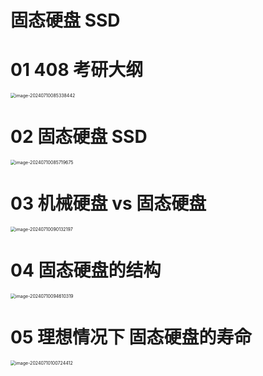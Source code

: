 # 固态硬盘 SSD



# 01 408 考研大纲

<img src="https://cvp.oss-cn-shanghai.aliyuncs.com/picgo/202407100853662.png" alt="image-20240710085338442" style="zoom:50%;" />



# 02 固态硬盘 SSD

<img src="https://cvp.oss-cn-shanghai.aliyuncs.com/picgo/202407100857856.png" alt="image-20240710085719675" style="zoom:50%;" />



# 03 机械硬盘 vs 固态硬盘

<img src="https://cvp.oss-cn-shanghai.aliyuncs.com/picgo/202407100901337.png" alt="image-20240710090132197" style="zoom:50%;" />



# 04 固态硬盘的结构

<img src="https://cvp.oss-cn-shanghai.aliyuncs.com/picgo/202407100946629.png" alt="image-20240710094610319" style="zoom:50%;" />



# 05 理想情况下 固态硬盘的寿命

<img src="https://cvp.oss-cn-shanghai.aliyuncs.com/picgo/202407101007704.png" alt="image-20240710100724412" style="zoom:50%;" />